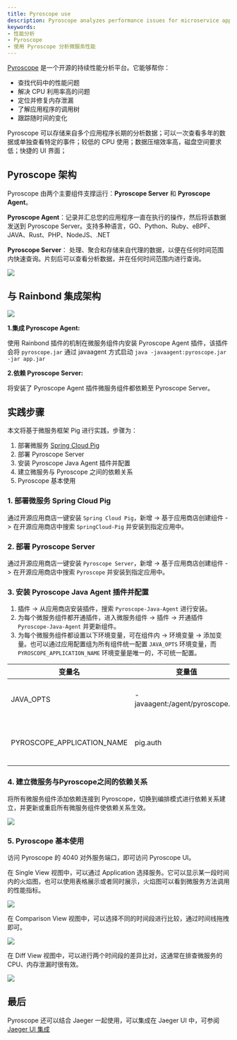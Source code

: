 ```yaml
---
title: Pyroscope use
description: Pyroscope analyzes performance issues for microservice applications on Rainbond.
keywords:
- 性能分析
- Pyroscope
- 使用 Pyroscope 分析微服务性能
---
```


[Pyroscope](https://pyroscope.io/) 是一个开源的持续性能分析平台。它能够帮你：

- 查找代码中的性能问题
- 解决 CPU 利用率高的问题
- 定位并修复内存泄漏
- 了解应用程序的调用树
- 跟踪随时间的变化

Pyroscope 可以存储来自多个应用程序长期的分析数据；可以一次查看多年的数据或单独查看特定的事件；较低的 CPU 使用；数据压缩效率高，磁盘空间要求低；快捷的 UI 界面；

## Pyroscope 架构

Pyroscope 由两个主要组件支撑运行：**Pyroscope Server** 和 **Pyroscope Agent**。

**Pyroscope Agent**：记录并汇总您的应用程序一直在执行的操作，然后将该数据发送到 Pyroscope Server。支持多种语言，GO、Python、Ruby、eBPF、JAVA、Rust、PHP、NodeJS、.NET

**Pyroscope Server**： 处理、聚合和存储来自代理的数据，以便在任何时间范围内快速查询。片刻后可以查看分析数据，并在任何时间范围内进行查询。

![](https://static.goodrain.com/wechat/pyroscope/1.png)

## 与 Rainbond 集成架构

![](https://static.goodrain.com/wechat/pyroscope/2.png)

**1.集成 Pyroscope Agent:**

使用 Rainbond 插件的机制在微服务组件内安装 Pyroscope Agent 插件，该插件会将 `pyroscope.jar` 通过 javaagent 方式启动 `java -javaagent:pyroscope.jar -jar app.jar`

**2.依赖 Pyroscope Server:**

将安装了 Pyroscope Agent 插件微服务组件都依赖至 Pyroscope Server。

## 实践步骤

本文将基于微服务框架 Pig 进行实践，步骤为：

1. 部署微服务 [Spring Cloud Pig](/docs/micro-service/example/pig)
2. 部署 Pyroscope Server
3. 安装 Pyroscope Java Agent 插件并配置
4. 建立微服务与 Pyroscope 之间的依赖关系
4. Pyroscope 基本使用

### 1. 部署微服务 Spring Cloud Pig

通过开源应用商店一键安装 `Spring Cloud Pig`，新增 -> 基于应用商店创建组件 -> 在开源应用商店中搜索 `SpringCloud-Pig` 并安装到指定应用中。

### 2. 部署 Pyroscope Server

通过开源应用商店一键安装 `Pyroscope Server`，新增 -> 基于应用商店创建组件 -> 在开源应用商店中搜索 `Pyroscope` 并安装到指定应用中。

### 3. 安装 Pyroscope Java Agent 插件并配置

1. 插件 -> 从应用商店安装插件，搜索 `Pyroscope-Java-Agent` 进行安装。
2. 为每个微服务组件都开通插件，进入微服务组件 -> 插件 -> 开通插件 `Pyroscope-Java-Agent` 并更新组件。
3. 为每个微服务组件都设置以下环境变量，可在组件内 -> 环境变量 -> 添加变量。也可以通过应用配置组为所有组件统一配置 `JAVA_OPTS` 环境变量，而 `PYROSCOPE_APPLICATION_NAME` 环境变量是唯一的，不可统一配置。

| 变量名                     | 变量值                          | 说明                |
| -------------------------- | ------------------------------- | ------------------- |
| JAVA_OPTS                  | -javaagent:/agent/pyroscope.jar | Java agent 启动参数 |
| PYROSCOPE_APPLICATION_NAME | pig.auth                        | 微服务模块名称      |

### 4. 建立微服务与Pyroscope之间的依赖关系

将所有微服务组件添加依赖连接到 Pyroscope，切换到编排模式进行依赖关系建立，并更新或重启所有微服务组件使依赖关系生效。

![](https://static.goodrain.com/wechat/pyroscope/8.png)

### 5. Pyroscope 基本使用

访问 Pyroscope 的 4040 对外服务端口，即可访问 Pyroscope UI。

在 Single View 视图中，可以通过 Application 选择服务。它可以显示某一段时间内的火焰图，也可以使用表格展示或者同时展示，火焰图可以看到微服务方法调用的性能指标。

![](https://static.goodrain.com/wechat/pyroscope/9.png)

在 Comparison View 视图中，可以选择不同的时间段进行比较，通过时间线拖拽即可。

![](https://static.goodrain.com/wechat/pyroscope/10.png)

在 Diff View 视图中，可以进行两个时间段的差异比对，这通常在排查微服务的CPU、内存泄漏时很有效。

![](https://static.goodrain.com/wechat/pyroscope/11.png)



## 最后

Pyroscope 还可以结合 Jaeger 一起使用，可以集成在 Jaeger UI 中，可参阅 [Jaeger UI 集成](https://github.com/pyroscope-io/jaeger-ui) 